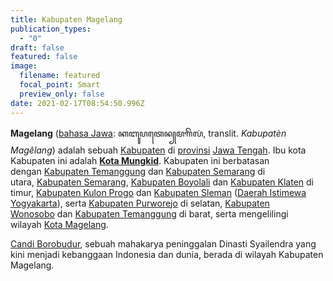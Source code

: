 ```yaml
---
title: Kabupaten Magelang
publication_types:
  - "0"
draft: false
featured: false
image:
  filename: featured
  focal_point: Smart
  preview_only: false
date: 2021-02-17T08:54:50.996Z
---
```

<!--StartFragment-->

**Magelang** ([bahasa Jawa](https://id.wikipedia.org/wiki/Bahasa_Jawa "Bahasa Jawa"): ꦏꦧꦸꦥꦠꦺꦤ꧀​ꦩꦒꦼꦭꦁ, translit. *Kabupatèn Magêlang*) adalah sebuah [Kabupaten](https://id.wikipedia.org/wiki/Kabupaten "Kabupaten") di [provinsi](https://id.wikipedia.org/wiki/Provinsi "Provinsi") [Jawa Tengah](https://id.wikipedia.org/wiki/Jawa_Tengah "Jawa Tengah"). Ibu kota Kabupaten ini adalah **[Kota Mungkid](https://id.wikipedia.org/wiki/Mungkid_(kota) "Mungkid (kota)")**. Kabupaten ini berbatasan dengan [Kabupaten Temanggung](https://id.wikipedia.org/wiki/Kabupaten_Temanggung "Kabupaten Temanggung") dan [Kabupaten Semarang](https://id.wikipedia.org/wiki/Kabupaten_Semarang "Kabupaten Semarang") di utara, [Kabupaten Semarang](https://id.wikipedia.org/wiki/Kabupaten_Semarang "Kabupaten Semarang"), [Kabupaten Boyolali](https://id.wikipedia.org/wiki/Kabupaten_Boyolali "Kabupaten Boyolali") dan [Kabupaten Klaten](https://id.wikipedia.org/wiki/Kabupaten_Klaten "Kabupaten Klaten") di timur, [Kabupaten Kulon Progo](https://id.wikipedia.org/wiki/Kabupaten_Kulon_Progo "Kabupaten Kulon Progo") dan [Kabupaten Sleman](https://id.wikipedia.org/wiki/Kabupaten_Sleman "Kabupaten Sleman") ([Daerah Istimewa Yogyakarta](https://id.wikipedia.org/wiki/Daerah_Istimewa_Yogyakarta "Daerah Istimewa Yogyakarta")), serta [Kabupaten Purworejo](https://id.wikipedia.org/wiki/Kabupaten_Purworejo "Kabupaten Purworejo") di selatan, [Kabupaten Wonosobo](https://id.wikipedia.org/wiki/Kabupaten_Wonosobo "Kabupaten Wonosobo") dan [Kabupaten Temanggung](https://id.wikipedia.org/wiki/Kabupaten_Temanggung "Kabupaten Temanggung") di barat, serta mengelilingi wilayah [Kota Magelang](https://id.wikipedia.org/wiki/Kota_Magelang "Kota Magelang").

[Candi Borobudur](https://id.wikipedia.org/wiki/Borobudur "Borobudur"), sebuah mahakarya peninggalan Dinasti Syailendra yang kini menjadi kebanggaan Indonesia dan dunia, berada di wilayah Kabupaten Magelang.

<!--EndFragment-->
